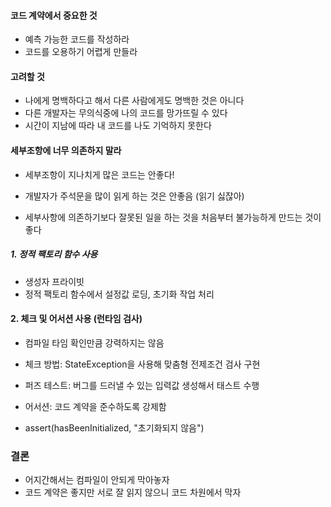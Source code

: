 #### 코드 계약에서 중요한 것

- 예측 가능한 코드를 작성하라
- 코드를 오용하기 어렵게 만들라

#### 고려할 것

- 나에게 명백하다고 해서 다른 사람에게도 명백한 것은 아니다
- 다른 개발자는 무의식중에 나의 코드를 망가뜨릴 수 있다
- 시간이 지남에 따라 내 코드를 나도 기억하지 못한다

#### 세부조항에 너무 의존하지 말라

- 세부조항이 지나치게 많은 코드는 안좋다!
- 개발자가 주석문을 많이 읽게 하는 것은 안좋음 (읽기 싫잖아)

- 세부사항에 의존하기보다 잘못된 일을 하는 것을 처음부터 불가능하게 만드는 것이 좋다

##### 1. 정적 팩토리 함수 사용

- 생성자 프라이빗
- 정적 팩토리 함수에서 설정값 로딩, 초기화 작업 처리

#### 2. 체크 및 어서션 사용 (런타임 검사)

- 컴파일 타임 확인만큼 강력하지는 않음
- 체크 방법: StateException을 사용해 맞춤형 전제조건 검사 구현
- 퍼즈 테스트: 버그를 드러낼 수 있는 입력값 생성해서 태스트 수행

- 어서션: 코드 계약을 준수하도록 강제함
- assert(hasBeenInitialized, "초기화되지 않음")

### 결론

- 어지간해서는 컴파일이 안되게 막아놓자
- 코드 계약은 좋지만 서로 잘 읽지 않으니 코드 차원에서 막자
